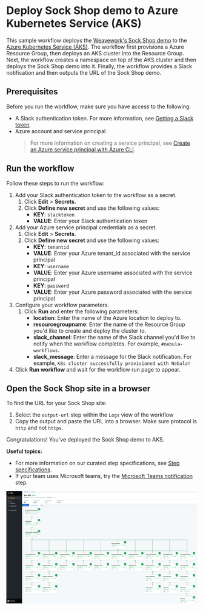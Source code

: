 # Deploy Sock Shop demo to Azure Kubernetes Service (AKS)       

This sample workflow deploys the [Weavework's Sock Shop demo](https://microservices-demo.github.io/) to the [Azure Kubernetes Service (AKS)](https://azure.microsoft.com/en-us/services/kubernetes-service/).
The workflow first provisions a Azure Resource Group, then deploys an AKS cluster into the Resource Group. 
Next, the workflow creates a namespace on top of the AKS cluster and then deploys the Sock Shop demo into it. 
Finally, the workflow provides a Slack notification and then outputs the URL of the Sock Shop demo. 

## Prerequisites

Before you run the workflow, make sure you have access to the following:
- A Slack authentication token. For more information, see [Getting a Slack token](https://get.slack.help/hc/en-us/articles/215770388-Create-and-regenerate-API-tokens). 
- Azure account and service principal 
  > For more information on creating a service principal, see [Create an Azure service principal with Azure CLI](https://docs.microsoft.com/en-us/cli/azure/create-an-azure-service-principal-azure-cli?view=azure-cli-latest).

## Run the workflow

Follow these steps to run the workflow:
1. Add your Slack authentication token to the workflow as a secret.
   1. Click **Edit** > **Secrets**.
   2. Click **Define new secret** and use the following values:
      - **KEY**: `slacktoken`
      - **VALUE**: Enter your Slack authentication token
2. Add your Azure service principal credentials as a secret.
   1. Click **Edit** > **Secrets**.
   2. Click **Define new secret** and use the following values:
      - **KEY**: `tenantid`
      - **VALUE**: Enter your Azure tenant_id associated with the service principal
      - **KEY**: `username`
      - **VALUE**: Enter your Azure username associated with the service principal
      - **KEY**: `password`
      - **VALUE**: Enter your Azure password associated with the service principal
3. Configure your workflow parameters.
   1. Click **Run** and enter the following parameters:
      - **location**: Enter the name of the Azure location to deploy to. 
      - **resourcegroupname**: Enter the name of the Resource Group you'd like to create and deploy the cluster to.
      - **slack_channel**: Enter the name of the Slack channel you'd like to
        notify when the workflow completes. For example, `#nebula-workflows`.
      - **slack_message**: Enter a message for the Slack notification. For
        example, `K8s cluster successfully provisioned with Nebula!`
4. Click **Run workflow** and wait for the workflow run page to appear. 

## Open the Sock Shop site in a browser

To find the URL for your Sock Shop site:
1. Select the `output-url` step within the `Logs` view of the workflow 
2. Copy the output and paste the URL into a browser. Make sure protocol is `http` and not `https`.

Congratulations! You've deployed the Sock Shop demo to AKS.

**Useful topics:**

- For more information on our curated step specifications, see [Step specifications](../step-specifications.md).
- If your team uses Microsoft teams, try the [Microsoft Teams notification](../step-specifications/msteams-notification.md) step.

<p align="center"><img src="./aks-sock-shop.png"></p>